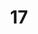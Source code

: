 ---
title: '17'
image: /uploads/gallery-17.jpg
image_alt-text: 'Transitional residence with custom wood detailing, woodwork and joinery'
work-type: transitional
---